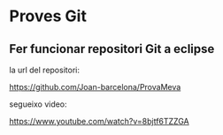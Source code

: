 
# Proves Git

## Fer funcionar repositori Git a eclipse

la url del repositori:

https://github.com/Joan-barcelona/ProvaMeva


segueixo video:

https://www.youtube.com/watch?v=8bjtf6TZZGA